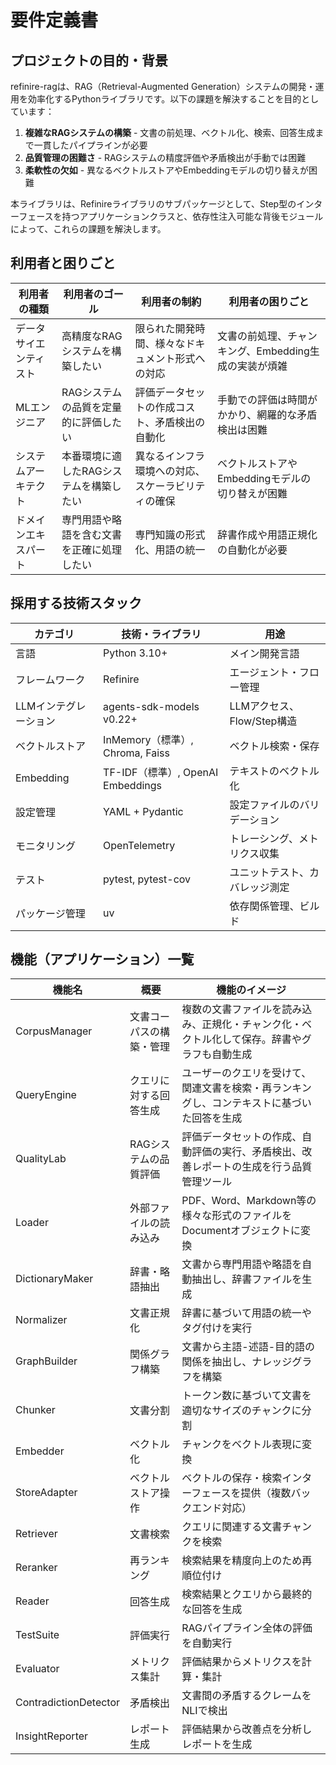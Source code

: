 # 要件定義書

## プロジェクトの目的・背景

refinire-ragは、RAG（Retrieval-Augmented Generation）システムの開発・運用を効率化するPythonライブラリです。以下の課題を解決することを目的としています：

1. **複雑なRAGシステムの構築** - 文書の前処理、ベクトル化、検索、回答生成まで一貫したパイプラインが必要
2. **品質管理の困難さ** - RAGシステムの精度評価や矛盾検出が手動では困難
3. **柔軟性の欠如** - 異なるベクトルストアやEmbeddingモデルの切り替えが困難

本ライブラリは、Refinireライブラリのサブパッケージとして、Step型のインターフェースを持つアプリケーションクラスと、依存性注入可能な背後モジュールによって、これらの課題を解決します。

## 利用者と困りごと

| 利用者の種類 | 利用者のゴール | 利用者の制約 | 利用者の困りごと |
|---|---|---|---|
| データサイエンティスト | 高精度なRAGシステムを構築したい | 限られた開発時間、様々なドキュメント形式への対応 | 文書の前処理、チャンキング、Embedding生成の実装が煩雑 |
| MLエンジニア | RAGシステムの品質を定量的に評価したい | 評価データセットの作成コスト、矛盾検出の自動化 | 手動での評価は時間がかかり、網羅的な矛盾検出は困難 |
| システムアーキテクト | 本番環境に適したRAGシステムを構築したい | 異なるインフラ環境への対応、スケーラビリティの確保 | ベクトルストアやEmbeddingモデルの切り替えが困難 |
| ドメインエキスパート | 専門用語や略語を含む文書を正確に処理したい | 専門知識の形式化、用語の統一 | 辞書作成や用語正規化の自動化が必要 |

## 採用する技術スタック

| カテゴリ | 技術・ライブラリ | 用途 |
|---|---|---|
| 言語 | Python 3.10+ | メイン開発言語 |
| フレームワーク | Refinire | エージェント・フロー管理 |
| LLMインテグレーション | agents-sdk-models v0.22+ | LLMアクセス、Flow/Step構造 |
| ベクトルストア | InMemory（標準）, Chroma, Faiss | ベクトル検索・保存 |
| Embedding | TF-IDF（標準）, OpenAI Embeddings | テキストのベクトル化 |
| 設定管理 | YAML + Pydantic | 設定ファイルのバリデーション |
| モニタリング | OpenTelemetry | トレーシング、メトリクス収集 |
| テスト | pytest, pytest-cov | ユニットテスト、カバレッジ測定 |
| パッケージ管理 | uv | 依存関係管理、ビルド |

## 機能（アプリケーション）一覧

| 機能名 | 概要 | 機能のイメージ |
|---|---|---|
| CorpusManager | 文書コーパスの構築・管理 | 複数の文書ファイルを読み込み、正規化・チャンク化・ベクトル化して保存。辞書やグラフも自動生成 |
| QueryEngine | クエリに対する回答生成 | ユーザーのクエリを受けて、関連文書を検索・再ランキングし、コンテキストに基づいた回答を生成 |
| QualityLab | RAGシステムの品質評価 | 評価データセットの作成、自動評価の実行、矛盾検出、改善レポートの生成を行う品質管理ツール |
| Loader | 外部ファイルの読み込み | PDF、Word、Markdown等の様々な形式のファイルをDocumentオブジェクトに変換 |
| DictionaryMaker | 辞書・略語抽出 | 文書から専門用語や略語を自動抽出し、辞書ファイルを生成 |
| Normalizer | 文書正規化 | 辞書に基づいて用語の統一やタグ付けを実行 |
| GraphBuilder | 関係グラフ構築 | 文書から主語-述語-目的語の関係を抽出し、ナレッジグラフを構築 |
| Chunker | 文書分割 | トークン数に基づいて文書を適切なサイズのチャンクに分割 |
| Embedder | ベクトル化 | チャンクをベクトル表現に変換 |
| StoreAdapter | ベクトルストア操作 | ベクトルの保存・検索インターフェースを提供（複数バックエンド対応） |
| Retriever | 文書検索 | クエリに関連する文書チャンクを検索 |
| Reranker | 再ランキング | 検索結果を精度向上のため再順位付け |
| Reader | 回答生成 | 検索結果とクエリから最終的な回答を生成 |
| TestSuite | 評価実行 | RAGパイプライン全体の評価を自動実行 |
| Evaluator | メトリクス集計 | 評価結果からメトリクスを計算・集計 |
| ContradictionDetector | 矛盾検出 | 文書間の矛盾するクレームをNLIで検出 |
| InsightReporter | レポート生成 | 評価結果から改善点を分析しレポートを生成 |